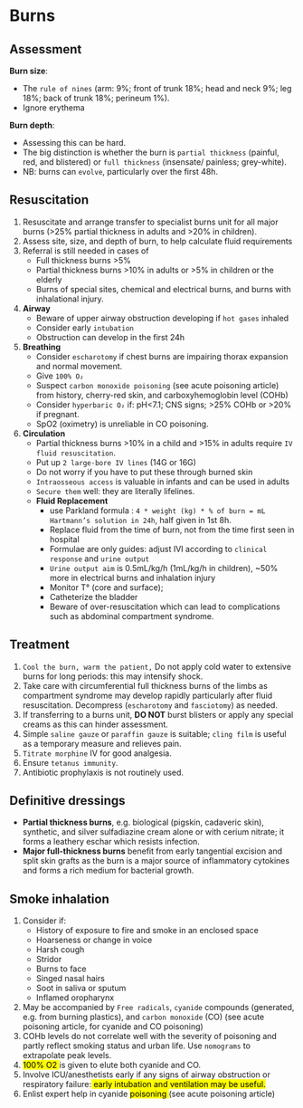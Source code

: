# **Burns**


## **Assessment**

**Burn size**: 

- The `rule of nines` (arm: 9%; front of trunk 18%; head and neck 9%; leg 18%; back of trunk 18%; perineum 1%).
- Ignore erythema

**Burn depth**:

- Assessing this can be hard. 
- The big distinction is whether the burn is `partial thickness` (painful, red, and blistered) or `full thickness` (insensate/ painless; grey-white). 
- NB: burns can `evolve`, particularly over the first 48h.

## **Resuscitation**

1. Resuscitate and arrange transfer to specialist burns unit for all major burns (>25% partial thickness in adults and >20% in children).
2. Assess site, size, and depth of burn, to help calculate fluid requirements
3. Referral is still needed in cases of
	- Full thickness burns >5%
	- Partial thickness burns >10% in adults or >5% in children or the elderly 
	- Burns of special sites, chemical and electrical burns, and burns with inhalational injury.
4. **Airway**
	- Beware of upper airway obstruction developing if `hot gases` inhaled
	- Consider early `intubation`
	- Obstruction can develop in the first 24h
5. **Breathing**
	- Consider `escharotomy` if chest burns are impairing thorax expansion and normal movement.
	- Give `100% O₂`
	- Suspect `carbon monoxide poisoning` (see acute poisoning article) from history, cherry-red skin, and carboxyhemoglobin level (COHb)
	- Consider `hyperbaric O₂` if: pH<7.1; CNS signs; >25% COHb or >20% if pregnant.
	- SpO2 (oximetry) is unreliable in CO poisoning.
6. **Circulation**
	- Partial thickness burns >10% in a child and >15% in adults require `IV fluid resuscitation`.
	- Put up `2 large-bore IV lines`  (14G or 16G)
	- Do not worry if you have to put these through burned skin
	- `Intraosseous access` is valuable in infants and can be used in adults
	- `Secure them` well: they are literally lifelines.
	- **Fluid Replacement**
		- use Parkland formula : `4 * weight (kg) * % of burn = mL Hartmann’s solution in 24h`, half given in 1st 8h.
		- Replace fluid from the time of burn, not from the time first seen in hospital
		- Formulae are only guides: adjust IVI according to `clinical response` and `urine output`
		- `Urine output aim` is 0.5mL/kg/h (1mL/kg/h in children), ~50% more in electrical burns and inhalation injury
		- Monitor T° (core and surface);
		- Catheterize the bladder
		- Beware of over-resuscitation which can lead to complications such as abdominal compartment syndrome.

## **Treatment**

1. `Cool the burn, warm the patient,` Do not apply cold water to extensive burns for long periods: this may intensify shock. 
2. Take care with circumferential full thickness burns of the limbs as compartment syndrome may develop rapidly particularly after fluid resuscitation. Decompress (`escharotomy` and `fasciotomy`) as needed. 
3. If transferring to a burns unit, **DO NOT** burst blisters or apply any special creams as this can hinder assessment. 
4. Simple `saline gauze` or `paraffin gauze` is suitable; `cling film` is useful as a temporary measure and relieves pain. 
5. `Titrate morphine` IV for good analgesia. 
6. Ensure `tetanus immunity`. 
7. Antibiotic prophylaxis is not routinely used.


## **Definitive dressings** 

- **Partial thickness burns**, e.g. biological (pigskin, cadaveric skin), synthetic, and silver sulfadiazine cream alone or with cerium nitrate; it forms a leathery eschar which resists infection. 
- **Major full-thickness burns** benefit from early tangential excision and split skin grafts as the burn is a major source of inflammatory cytokines and forms a rich medium for bacterial growth.


## **Smoke inhalation**

1. Consider if:
	- History of exposure to fire and smoke in an enclosed space
	- Hoarseness or change in voice
	- Harsh cough
	- Stridor
	- Burns to face
	- Singed nasal hairs
	- Soot in saliva or sputum
	- Inflamed oropharynx
2. May be accompanied by `Free radicals`, `cyanide` compounds (generated, e.g. from burning plastics), and `carbon monoxide` (CO) (see acute poisoning article, for cyanide and CO poisoning)
3. COHb levels do not correlate well with the severity of poisoning and partly reflect smoking status and urban life. Use `nomograms` to extrapolate peak levels.
4. <mark> 100% O2 </mark> is given to elute both cyanide and CO. 
5.  Involve ICU/anesthetists early if any signs of airway obstruction or respiratory failure:<mark> early intubation and ventilation may be useful. </mark>
6. Enlist expert help in cyanide <mark> poisoning </mark> (see acute poisoning article)